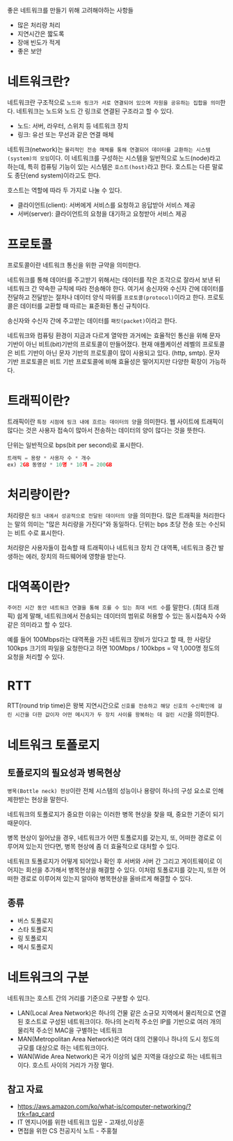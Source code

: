 좋은 네트워크를 만들기 위해 고려해야하는 사항들

- 많은 처리량 처리
- 지연시간은 짧도록
- 장애 빈도가 적게
- 좋은 보안

# 네트워크란?

네트워크란 구조적으로 `노드와 링크가 서로 연결되어 있으며 자원을 공유하는 집합을 의미`한다. 네트워크는 노드와 노드 간 링크로 연결된 구조라고 할 수 있다.

- 노드: 서버, 라우터, 스위치 등 네트워크 장치
- 링크: 유선 또는 무선과 같은 연결 매체

네트워크(network)는 `물리적인 전송 매체를 통해 연결되어 데이터를 교환하는 시스템(system)의 모임`이다. 이 네트워크를 구성하는 시스템을 일반적으로 노드(node)라고 하는데, 특히 컴퓨팅 기능이 있는 시스템은 `호스트(host)`라고 한다. 호스트는 다른 말로도 종단(end system)이라고도 한다.

호스트는 역할에 따라 두 가지로 나눌 수 있다.

- 클라이언트(client): 서버에게 서비스를 요청하고 응답받아 서비스 제공
- 서버(server): 클라이언트의 요청을 대기하고 요청받아 서비스 제공

# 프로토콜

프로토콜이란 네트워크 통신을 위한 규약을 의미한다.

네트워크를 통해 데이터를 주고받기 위해서는 데이터를 작은 조각으로 잘라서 보낸 뒤 네트워크 간 약속한 규칙에 따라 전송해야 한다. 여기서 송신자와 수신자 간에 데이터를 전달하고 전달받는 절차나 데이터 양식 따위를 `프로토콜(protocol)`이라고 한다. 프로토콜은 데이터를 교환할 때 따르는 표준화된 통신 규칙이다.

송신자와 수신자 간에 주고받는 데이터를 `패킷(packet)`이라고 한다.

네트워크와 컴퓨팅 환경이 지금과 다르게 열악한 과거에는 효율적인 통신을 위해 문자 기반이 아닌 비트(bit)기반의 프로토콜이 만들어졌다. 현재 애플케이션 레벨의 프로토콜은 비트 기반이 아닌 문자 기반의 프로토콜이 많이 사용되고 있다. (http, smtp). 문자 기반 프로토콜은 비트 기반 프로토콜에 비해 효율성은 떨어지지만 다양한 확장이 가능하다.

# 트래픽이란?

트래픽이란 `특정 시점에 링크 내에 흐르는 데이터의 양`을 의미한다. 웹 사이트에 트래픽이 많다는 것은 사용자 접속이 많아서 전송하는 데이터의 양이 많다는 것을 뜻한다.

단위는 일반적으로 bps(bit per second)로 표시한다.

```jsx
트래픽 = 용량 * 사용자 수 * 개수
ex) 2GB 동영상 * 10명 * 10개 = 200GB
```

# 처리량이란?

처리량은 `링크 내에서 성공적으로 전달된 데이터의 양`을 의미한다. 많은 트래픽을 처리한다는 말의 의미는 "많은 처리량을 가진다"와 동일하다. 단위는 bps 초당 전송 또는 수신되는 비트 수로 표시한다.

처리량은 사용자들이 접속할 때 트래픽이나 네트워크 장치 간 대역폭, 네트워크 중간 발생하는 에러, 장치의 하드웨어에 영향을 받는다.

# 대역폭이란?

`주어진 시간 동안 네트워크 연결을 통해 흐를 수 있는 최대 비트 수`를 말한다. (최대 트래픽) 쉽게 말해, 네트워크에서 전송되는 데이터의 범위로 허용할 수 있는 동시접속자 수와 같은 의미라고 할 수 있다.

예를 들어 100Mbps라는 대역폭을 가진 네트워크 장비가 있다고 할 때, 한 사람당 100kps 크기의 파일을 요청한다고 하면 100Mbps / 100kbps = 약 1,000명 정도의 요청을 처리할 수 있다.

# RTT

RTT(round trip time)은 왕복 지연시간으로 `신호를 전송하고 해당 신호의 수신확인에 걸린 시간을 더한 값이자 어떤 메시지가 두 장치 사이를 왕복하는 데 걸린 시간`을 의미한다.

# 네트워크 토폴로지

## 토폴로지의 필요성과 병목현상

`병목(Bottle neck) 현상`이란 전체 시스템의 성능이나 용량이 하나의 구성 요소로 인해 제한받는 현상을 말한다.

네트워크의 토폴로지가 중요한 이유는 이러한 병목 현상을 찾을 때, 중요한 기준이 되기 때문이다.

병목 현상이 일어났을 경우, 네트워크가 어떤 토폴로지를 갖는지, 또, 어떠한 경로로 이루어져 있는지 안다면, 병목 현상에 좀 더 효율적으로 대처할 수 있다.

네트워크 토폴로지가 어떻게 되어있나 확인 후 서버와 서버 간 그리고 게이트웨이로 이어지는 회선을 추가해서 병목현상을 해결할 수 있다. 이처럼 토폴로지를 갖는지, 또한 어떠한 경로로 이루어져 있는지 알아야 병목현상을 올바르게 해결할 수 있다.

## 종류

- 버스 토폴로지
- 스타 토폴로지
- 링 토폴로지
- 메시 토폴로지

# 네트워크의 구분

네트워크는 호스트 간의 거리를 기준으로 구분할 수 있다.

- LAN(Local Area Network)은 하나의 건물 같은 소규모 지역에서 물리적으로 연결된 호스트로 구성된 네트워크이다. 하나의 논리적 주소인 IP를 기반으로 여러 개의 물리적 주소인 MAC을 구별하는 네트워크
- MAN(Metropolitan Area Network)은 여러 대의 건물이나 하나의 도시 정도의 규모를 대상으로 하는 네트워크이다.
- WAN(Wide Area Network)은 국가 이상의 넓은 지역을 대상으로 하는 네트워크이다. 호스트 사이의 거리가 가장 멀다.

## 참고 자료

- https://aws.amazon.com/ko/what-is/computer-networking/?trk=faq_card
- IT 엔지니어를 위한 네트워크 입문 - 고재성,이상훈
- 면접을 위한 CS 전공지식 노트 - 주홍철
